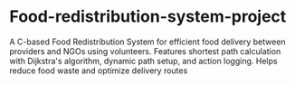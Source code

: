 # Food-redistribution-system-project
A C-based Food Redistribution System for efficient food delivery between providers and NGOs using volunteers. Features shortest path calculation with Dijkstra's algorithm, dynamic path setup, and action logging. Helps reduce food waste and optimize delivery routes
